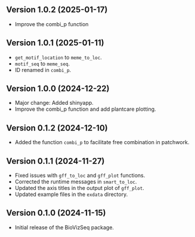 ## Version 1.0.2 (2025-01-17)
 - Improve the combi_p function
 
## Version 1.0.1 (2025-01-11)
 - `get_motif_location` to `meme_to_loc`.
 - `motif_seq` to `meme_seq`.
 - ID renamed in `combi_p`.

## Version 1.0.0 (2024-12-22)
 - Major change: Added shinyapp.
 - Improve the combi_p function and add plantcare plotting.

## Version 0.1.2 (2024-12-10)
 - Added the function `combi_p` to facilitate free combination in patchwork. 

## Version 0.1.1 (2024-11-27)
 - Fixed issues with `gff_to_loc` and `gff_plot` functions.
 - Corrected the runtime messages in `smart_to_loc`.
 - Updated the axis titles in the output plot of `gff_plot`.
 - Updated example files in the `exdata` directory.

## Version 0.1.0 (2024-11-15)
 - Initial release of the BioVizSeq package.
